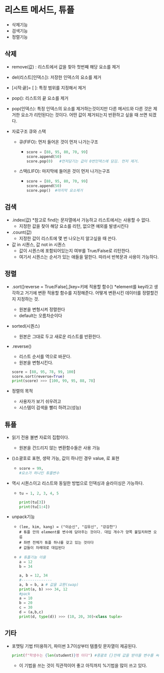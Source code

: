 # 리스트 메서드, 튜플

- 삭제기능
- 검색기능
- 정렬기능

## 삭제 

- remove(값) : 리스트에서 값을 찾아 첫번째 해당 요소를 제거

- del(리스트[인덱스]): 저장한 인덱스의 요소를 제거 

- [시작:끝]= [ ]: 특정 범위를 지정해서 제거

- pop(): 리스트의 끝 요소를 제거

- pop(인덱스): 특정 인덱스의 요소를 제거하는것이지만 다른 메서드와 다른 것은 제거한 요소가 리턴된다는 것이다. 어떤 값이 제거되는지 반환하고 싶을 때 쓰면 되겠다. 

- 자료구조 큐와 스택 

  - 큐(FIFO): 먼저 들어온 것이 먼저 나가는구조 

    - ~~~ python
      score = [88, 95, 80, 70, 99]
      score.append(50)
      score.pop(0)   #먼저담기는 값이 0번인덱스에 담김. 먼저 제거. 
      ~~~

  - 스택(LIFO): 마지막에 들어온 것이 먼저 나가는구조

    - ~~~ python
      score = [88, 95, 80, 70, 99]
      score.append(50)
      score.pop()  #마지막 요소제거
      ~~~

      

## 검색

- .index(값)    *참고로 find는 문자열에서 가능하고 리스트에서는 사용할 수 없다. 
  - 지정한 값을 찾아 해당 요소를 리턴, 없으면 예외를 발생시킨다 
- .count(값)
  - 지정한 값이 리스트에 몇 번 나오는지 알고싶을 때 쓴다. 
- 값 in 시퀀스, 값 not in 시퀀스 
  - 값이 시퀀스에 포함되어있는지 여부를 True/False로 리턴한다. 
  - 여기서 시퀀스는 순서가 있는 애들을 말한다. 따라서 반복문과 사용이 가능하다. 



## 정렬

- .sort([reverse = True/False],[key=키에 적용할 함수]) *element를 key라고 생각하고 거기에 변환 적용할 함수를 지정해준다. 어떻게 변환시킨 데이터를 정렬할건지 지정하는 것.

  - 원본을 변형시켜 정렬한다
  - default는 오름차순이다

- sorted(시퀀스)

  - 원본은 그대로 두고 새로운 리스트를 반환한다.

- .reverse()

  - 리스트 순서를 역으로 바꾼다. 
  - 원본을 변형시킨다.

  ~~~ python
  score = [88, 95, 78, 99, 100]
  score.sort(reverse=True)
  print(score) >>> [100, 99, 95, 88, 78]
  ~~~

- 정렬의 목적

  - 사용자가 보기 쉬우려고
  - 시스템이 검색을 빨리 하려고(성능)



## 튜플 

- 읽기 전용 불변 자료의 집합이다.

  - 원본을 건드리지 않는 변환함수들은 사용 가능

- ()소괄호로 표현, 생략 가능, 값이 하나인 경우 value, 로 표현

  - ~~~ python
    score = 99,
    #요소가 하나인 튜플변수
    ~~~

- 역시 시퀀스이고 리스트와 동일한 방법으로 인덱싱과 슬라이싱은 가능하다. 

  - ~~~ python
    tu = 1, 2, 3, 4, 5
    
    print(tu[3])
    print(tu[1:4])
    ~~~

- unpack기능 

  - ~~~ 
    (lee, kim, kang) = ("이순신", "김유신", "강감찬")
    # 튜플 안의 element를 변수에 담아주는 것이다. 대입 개수가 양쪽 불일치하면 오류 
    # 좌변 전체가 튜플 하나를 갖고 있는 것이다
    # 값들이 차례대로 대입된다
    ~~~

  - ~~~ python
    # 튜플기능 이용
    a = 12
    b = 34
    
    a, b = 12, 34
    #--------------
    a, b = b, a # 값을 교환(swap)
    print(a, b) >>> 34, 12
    #pack
    a = 10
    b = 20
    c = 30
    d = (a,b,c)    
    print(d, type(d)) >>> (10, 20, 30)<class tuple>
    ~~~

    

## 기타

- 포맷팅 기법 f이용하기, 파이썬 3.7이상부터 템플릿 문자열이 제공된다. 

  ~~~ python
  print(f"학생수는 {len(student)}명 이다") #중괄호 {}안에 값을 받아올 변수를 써준다.
  ~~~

  - 이 기법을 쓰는 것이 직관적이어 좋고 아직까지 %기법을 많이 쓰고 있다. 


